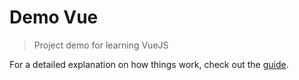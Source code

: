# Demo Vue

> Project demo for learning VueJS

For a detailed explanation on how things work, check out the [guide](https://vuejs.org/v2/guide/).
